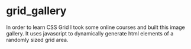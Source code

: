 # grid_gallery

In order to learn CSS Grid I took some online courses and built this image gallery.  It uses javascript to dynamically generate html elements of a randomly sized grid area.
